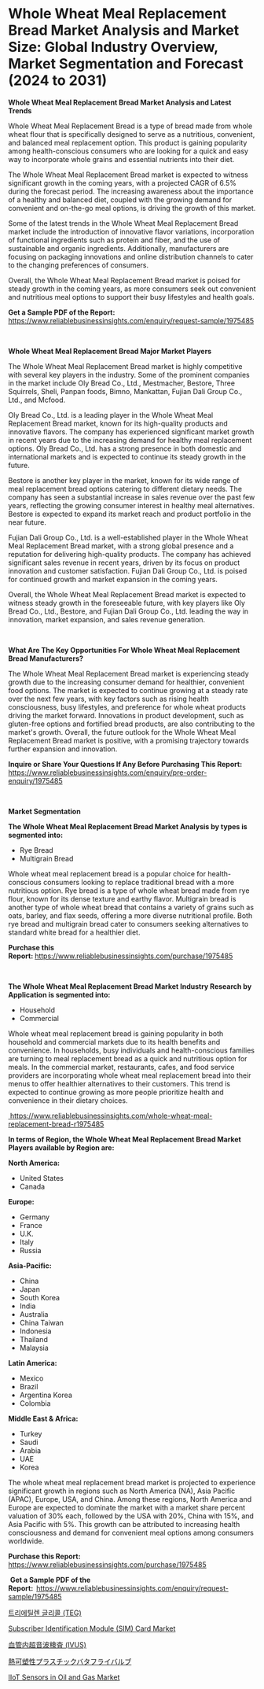 <p><h1>Whole Wheat Meal Replacement Bread Market Analysis and Market Size: Global Industry Overview, Market Segmentation and Forecast (2024 to 2031)</h1></p><p><strong>Whole Wheat Meal Replacement Bread Market Analysis and Latest Trends</strong></p>
<p><p>Whole Wheat Meal Replacement Bread is a type of bread made from whole wheat flour that is specifically designed to serve as a nutritious, convenient, and balanced meal replacement option. This product is gaining popularity among health-conscious consumers who are looking for a quick and easy way to incorporate whole grains and essential nutrients into their diet.</p><p>The Whole Wheat Meal Replacement Bread market is expected to witness significant growth in the coming years, with a projected CAGR of 6.5% during the forecast period. The increasing awareness about the importance of a healthy and balanced diet, coupled with the growing demand for convenient and on-the-go meal options, is driving the growth of this market.</p><p>Some of the latest trends in the Whole Wheat Meal Replacement Bread market include the introduction of innovative flavor variations, incorporation of functional ingredients such as protein and fiber, and the use of sustainable and organic ingredients. Additionally, manufacturers are focusing on packaging innovations and online distribution channels to cater to the changing preferences of consumers.</p><p>Overall, the Whole Wheat Meal Replacement Bread market is poised for steady growth in the coming years, as more consumers seek out convenient and nutritious meal options to support their busy lifestyles and health goals.</p></p>
<p><strong>Get a Sample PDF of the Report:&nbsp;</strong> <a href="https://www.reliablebusinessinsights.com/enquiry/request-sample/1975485">https://www.reliablebusinessinsights.com/enquiry/request-sample/1975485</a></p>
<p>&nbsp;</p>
<p><strong>Whole Wheat Meal Replacement Bread Major Market Players</strong></p>
<p><p>The Whole Wheat Meal Replacement Bread market is highly competitive with several key players in the industry. Some of the prominent companies in the market include Oly Bread Co., Ltd., Mestmacher, Bestore, Three Squirrels, Sheli, Panpan foods, Bimno, Mankattan, Fujian Dali Group Co., Ltd., and Mcfood.</p><p>Oly Bread Co., Ltd. is a leading player in the Whole Wheat Meal Replacement Bread market, known for its high-quality products and innovative flavors. The company has experienced significant market growth in recent years due to the increasing demand for healthy meal replacement options. Oly Bread Co., Ltd. has a strong presence in both domestic and international markets and is expected to continue its steady growth in the future.</p><p>Bestore is another key player in the market, known for its wide range of meal replacement bread options catering to different dietary needs. The company has seen a substantial increase in sales revenue over the past few years, reflecting the growing consumer interest in healthy meal alternatives. Bestore is expected to expand its market reach and product portfolio in the near future.</p><p>Fujian Dali Group Co., Ltd. is a well-established player in the Whole Wheat Meal Replacement Bread market, with a strong global presence and a reputation for delivering high-quality products. The company has achieved significant sales revenue in recent years, driven by its focus on product innovation and customer satisfaction. Fujian Dali Group Co., Ltd. is poised for continued growth and market expansion in the coming years.</p><p>Overall, the Whole Wheat Meal Replacement Bread market is expected to witness steady growth in the foreseeable future, with key players like Oly Bread Co., Ltd., Bestore, and Fujian Dali Group Co., Ltd. leading the way in innovation, market expansion, and sales revenue generation.</p></p>
<p>&nbsp;</p>
<p><strong>What Are The Key Opportunities For Whole Wheat Meal Replacement Bread Manufacturers?</strong></p>
<p><p>The Whole Wheat Meal Replacement Bread market is experiencing steady growth due to the increasing consumer demand for healthier, convenient food options. The market is expected to continue growing at a steady rate over the next few years, with key factors such as rising health consciousness, busy lifestyles, and preference for whole wheat products driving the market forward. Innovations in product development, such as gluten-free options and fortified bread products, are also contributing to the market's growth. Overall, the future outlook for the Whole Wheat Meal Replacement Bread market is positive, with a promising trajectory towards further expansion and innovation.</p></p>
<p><strong>Inquire or Share Your Questions If Any Before Purchasing This Report:</strong> <a href="https://www.reliablebusinessinsights.com/enquiry/pre-order-enquiry/1975485">https://www.reliablebusinessinsights.com/enquiry/pre-order-enquiry/1975485</a></p>
<p>&nbsp;</p>
<p><strong>Market Segmentation</strong></p>
<p><strong>The Whole Wheat Meal Replacement Bread Market Analysis by types is segmented into:</strong></p>
<p><ul><li>Rye Bread</li><li>Multigrain Bread</li></ul></p>
<p><p>Whole wheat meal replacement bread is a popular choice for health-conscious consumers looking to replace traditional bread with a more nutritious option. Rye bread is a type of whole wheat bread made from rye flour, known for its dense texture and earthy flavor. Multigrain bread is another type of whole wheat bread that contains a variety of grains such as oats, barley, and flax seeds, offering a more diverse nutritional profile. Both rye bread and multigrain bread cater to consumers seeking alternatives to standard white bread for a healthier diet.</p></p>
<p><strong>Purchase this Report:&nbsp;</strong><a href="https://www.reliablebusinessinsights.com/purchase/1975485">https://www.reliablebusinessinsights.com/purchase/1975485</a></p>
<p>&nbsp;</p>
<p><strong>The Whole Wheat Meal Replacement Bread Market Industry Research by Application is segmented into:</strong></p>
<p><ul><li>Household</li><li>Commercial</li></ul></p>
<p><p>Whole wheat meal replacement bread is gaining popularity in both household and commercial markets due to its health benefits and convenience. In households, busy individuals and health-conscious families are turning to meal replacement bread as a quick and nutritious option for meals. In the commercial market, restaurants, cafes, and food service providers are incorporating whole wheat meal replacement bread into their menus to offer healthier alternatives to their customers. This trend is expected to continue growing as more people prioritize health and convenience in their dietary choices.</p></p>
<p><a href="https://www.reliablebusinessinsights.com/whole-wheat-meal-replacement-bread-r1975485">&nbsp;https://www.reliablebusinessinsights.com/whole-wheat-meal-replacement-bread-r1975485</a></p>
<p><strong>In terms of Region, the Whole Wheat Meal Replacement Bread Market Players available by Region are:</strong></p>
<p>
    <p> <strong> North America: </strong>
        <ul>
            <li>United States</li>
            <li>Canada</li>
        </ul>
        </p> 
    <p> <strong> Europe: </strong>
        <ul>
            <li>Germany</li>
            <li>France</li>
            <li>U.K.</li>
            <li>Italy</li>
            <li>Russia</li>
        </ul>
        </p> 
    <p> <strong> Asia-Pacific: </strong>
        <ul>
            <li>China</li>
            <li>Japan</li>
            <li>South Korea</li>
            <li>India</li>
            <li>Australia</li>
            <li>China Taiwan</li>
            <li>Indonesia</li>
            <li>Thailand</li>
            <li>Malaysia</li>
        </ul>
        </p> 
    <p> <strong> Latin America: </strong>
        <ul>
            <li>Mexico</li>
            <li>Brazil</li>
            <li>Argentina Korea</li>
            <li>Colombia</li>
        </ul>
        </p> 
    <p> <strong> Middle East & Africa: </strong>
        <ul>
            <li>Turkey</li>
            <li>Saudi</li>
            <li>Arabia</li>
            <li>UAE</li>
            <li>Korea</li>
        </ul>
    </p>
    </p>
<p><p>The whole wheat meal replacement bread market is projected to experience significant growth in regions such as North America (NA), Asia Pacific (APAC), Europe, USA, and China. Among these regions, North America and Europe are expected to dominate the market with a market share percent valuation of 30% each, followed by the USA with 20%, China with 15%, and Asia Pacific with 5%. This growth can be attributed to increasing health consciousness and demand for convenient meal options among consumers worldwide.</p></p>
<p><strong>Purchase this Report: </strong><a href="https://www.reliablebusinessinsights.com/purchase/1975485">https://www.reliablebusinessinsights.com/purchase/1975485</a></p>
<p>&nbsp;<strong>Get a Sample PDF of the Report:&nbsp;&nbsp;</strong><a href="https://www.reliablebusinessinsights.com/enquiry/request-sample/1975485">https://www.reliablebusinessinsights.com/enquiry/request-sample/1975485</a></p>
<p><strong></strong></p>
<p><p><a href="https://github.com/JosefaRice/Market-Research-Report-List-1/blob/main/7067818161270.md">트리에틸렌 글리콜 (TEG)</a></p><p><a href="https://github.com/changoleonlaverguenzanoexiste/Market-Research-Report-List-3/blob/main/subscriber-identification-module-sim-card-market.md">Subscriber Identification Module (SIM) Card Market</a></p><p><a href="https://github.com/gfggqjbfys368009/Market-Research-Report-List-2/blob/main/6496807151335.md">血管内超音波検査 (IVUS)</a></p><p><a href="https://medium.com/@verajwilson971/%E3%82%B5%E3%83%BC%E3%83%A2%E3%83%97%E3%83%A9%E3%82%B9%E3%83%81%E3%83%83%E3%82%AF%E8%A3%BD%E8%9D%B6%E7%95%AA%E3%83%90%E3%83%AB%E3%83%96%E3%81%AE%E5%B8%82%E5%A0%B4%E8%A6%8F%E6%A8%A1-%E3%82%B7%E3%82%A7%E3%82%A2-%E3%83%88%E3%83%AC%E3%83%B3%E3%83%89%E5%88%86%E6%9E%90%E3%83%AC%E3%83%9D%E3%83%BC%E3%83%88-%E6%9C%80%E7%B5%82%E5%88%A9%E7%94%A8-%E5%8C%96%E5%AD%A6%E5%87%A6%E7%90%86-%E6%B0%B4%E5%87%A6%E7%90%86-%E9%89%B1%E6%A5%AD-%E3%81%9D%E3%81%AE%E4%BB%96-%E5%8E%9F%E6%96%99%E5%88%A5-2031%E5%B9%B4%E3%81%BE%E3%81%A7%E3%81%AE%E4%BA%88%E6%B8%AC%E3%81%AB%E3%81%A4%E3%81%84%E3%81%A6-a0046696d71e">熱可塑性プラスチックバタフライバルブ</a></p><p><a href="https://github.com/tamvrosiya/Market-Research-Report-List-4/blob/main/iiot-sensors-in-oil-and-gas-market.md">IIoT Sensors in Oil and Gas Market</a></p></p>